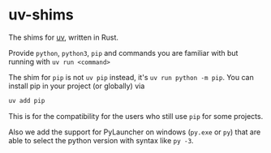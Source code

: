 ﻿# uv-shims

The shims for [uv](https://docs.astral.sh/uv/), written in Rust.

Provide `python`, `python3`, `pip` and commands you are familiar with but running with `uv run <command>`

The shim for `pip` is not `uv pip` instead, it's `uv run python -m pip`. You can install pip in your project (or globally) via

```sh
uv add pip
```

This is for the compatibility for the users who still use `pip` for some projects.

Also we add the support for PyLauncher on windows (`py.exe` or `py`) that are able to select the python version with
syntax like `py -3`.
